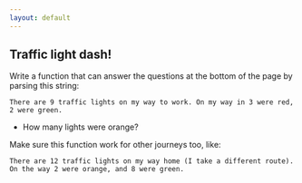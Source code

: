 ```yaml
---
layout: default
---
```


## Traffic light dash!

Write a function that can answer the questions at the bottom of the page by parsing this string:

`There are 9 traffic lights on my way to work. On my way in 3 were red, 2 were green.`

* How many lights were orange?

Make sure this function work for other journeys too, like:

`There are 12 traffic lights on my way home (I take a different route). On the way 2 were orange, and 8 were green.`
